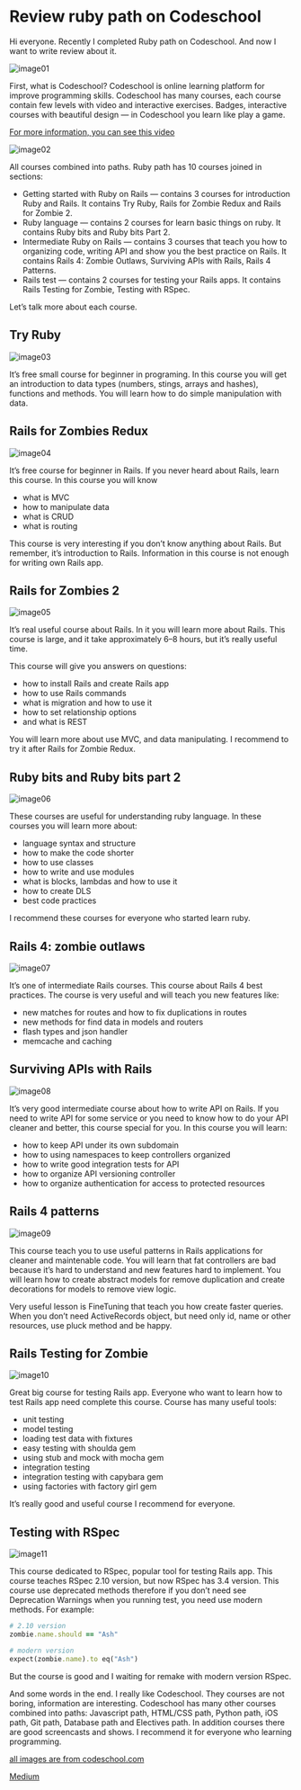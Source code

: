 # Review ruby path on Codeschool

Hi everyone. Recently I completed Ruby path on Codeschool. And now I want to write review about it.

![image01](image01.png)

First, what is Codeschool? Codeschool is online learning platform for improve programming skills. Codeschool has many courses, each course contain few levels with video and interactive exercises. Badges, interactive courses with beautiful design — in Codeschool you learn like play a game.

[For more information, you can see this video](https://www.youtube.com/watch?v=MvyG_ODng3w)

![image02](image02.png)

All courses combined into paths. Ruby path has 10 courses joined in sections:

* Getting started with Ruby on Rails — contains 3 courses for introduction Ruby and Rails. It contains Try Ruby, Rails for Zombie Redux and Rails for Zombie 2.
* Ruby language — contains 2 courses for learn basic things on ruby. It contains Ruby bits and Ruby bits Part 2.
* Intermediate Ruby on Rails — contains 3 courses that teach you how to organizing code, writing API and show you the best practice on Rails. It contains Rails 4: Zombie Outlaws, Surviving APIs with Rails, Rails 4 Patterns.
* Rails test — contains 2 courses for testing your Rails apps. It contains Rails Testing for Zombie, Testing with RSpec.

Let’s talk more about each course.

## Try Ruby

![image03](image03.png)

It’s free small course for beginner in programing. In this course you will get an introduction to data types (numbers, stings, arrays and hashes), functions and methods. You will learn how to do simple manipulation with data.

## Rails for Zombies Redux

![image04](image04.png)

It’s free course for beginner in Rails. If you never heard about Rails, learn this course. In this course you will know

* what is MVC
* how to manipulate data
* what is CRUD
* what is routing

This course is very interesting if you don’t know anything about Rails. But remember, it’s introduction to Rails. Information in this course is not enough for writing own Rails app.

## Rails for Zombies 2

![image05](image05.png)

It’s real useful course about Rails. In it you will learn more about Rails. This course is large, and it take approximately 6–8 hours, but it’s really useful time.

This course will give you answers on questions:

* how to install Rails and create Rails app
* how to use Rails commands
* what is migration and how to use it
* how to set relationship options
* and what is REST

You will learn more about use MVC, and data manipulating. I recommend to try it after Rails for Zombie Redux.

## Ruby bits and Ruby bits part 2

![image06](image06.png)

These courses are useful for understanding ruby language. In these courses you will learn more about:

* language syntax and structure
* how to make the code shorter
* how to use classes
* how to write and use modules
* what is blocks, lambdas and how to use it
* how to create DLS
* best code practices

I recommend these courses for everyone who started learn ruby.

## Rails 4: zombie outlaws

![image07](image07.png)

It’s one of intermediate Rails courses. This course about Rails 4 best practices. The course is very useful and will teach you new features like:

* new matches for routes and how to fix duplications in routes
* new methods for find data in models and routers
* flash types and json handler
* memcache and caching

## Surviving APIs with Rails

![image08](image08.png)

It’s very good intermediate course about how to write API on Rails. If you need to write API for some service or you need to know how to do your API cleaner and better, this course special for you. In this course you will learn:

* how to keep API under its own subdomain
* how to using namespaces to keep controllers organized
* how to write good integration tests for API
* how to organize API versioning controller
* how to organize authentication for access to protected resources

## Rails 4 patterns

![image09](image09.png)

This course teach you to use useful patterns in Rails applications for cleaner and maintenable code. You will learn that fat controllers are bad because it’s hard to understand and new features hard to implement. You will learn how to create abstract models for remove duplication and create decorations for models to remove view logic.

Very useful lesson is FineTuning that teach you how create faster queries. When you don’t need ActiveRecords object, but need only id, name or other resources, use pluck method and be happy.

## Rails Testing for Zombie

![image10](image10.png)

Great big course for testing Rails app. Everyone who want to learn how to test Rails app need complete this course. Course has many useful tools:

* unit testing
* model testing
* loading test data with fixtures
* easy testing with shoulda gem
* using stub and mock with mocha gem
* integration testing
* integration testing with capybara gem
* using factories with factory girl gem

It’s really good and useful course I recommend for everyone.

## Testing with RSpec

![image11](image11.png)

This course dedicated to RSpec, popular tool for testing Rails app. This course teaches RSpec 2.10 version, but now RSpec has 3.4 version. This course use deprecated methods therefore if you don’t need see Deprecation Warnings when you running test, you need use modern methods. For example:

```ruby
# 2.10 version
zombie.name.should == "Ash"

# modern version
expect(zombie.name).to eq("Ash")
```

But the course is good and I waiting for remake with modern version RSpec.

And some words in the end. I really like Codeschool. They courses are not boring, information are interesting. Codeschool has many other courses combined into paths: Javascript path, HTML/CSS path, Python path, iOS path, Git path, Database path and Electives path. In addition courses there are good screencasts and shows. I recommend it for everyone who learning programming.

[all images are from codeschool.com](codeschool.com)

[Medium](https://kopilov-vlad.medium.com/review-ruby-path-on-codeschool-54e603ee468d)

